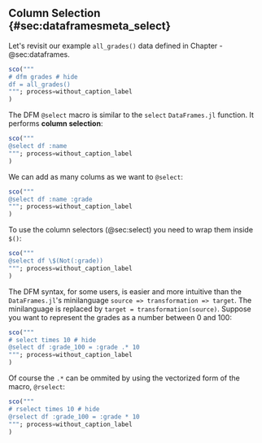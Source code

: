 ## Column Selection {#sec:dataframesmeta_select}

Let's revisit our example `all_grades()` data defined in Chapter -@sec:dataframes.

```jl
sco("""
# dfm grades # hide
df = all_grades()
"""; process=without_caption_label
)
```

The DFM `@select` macro is similar to the `select` `DataFrames.jl` function.
It performs **column selection**:

```jl
sco("""
@select df :name
"""; process=without_caption_label
)
```

We can add as many colums as we want to `@select`:

```jl
sco("""
@select df :name :grade
"""; process=without_caption_label
)
```

To use the column selectors (@sec:select) you need to wrap them inside `$()`:

```jl
sco("""
@select df \$(Not(:grade))
"""; process=without_caption_label
)
```

The DFM syntax, for some users, is easier and more intuitive than the `DataFrames.jl`'s minilanguage `source => transformation => target`.
The minilanguage is replaced by `target = transformation(source)`.
Suppose you want to represent the grades as a number between 0 and 100:

```jl
sco("""
# select times 10 # hide
@select df :grade_100 = :grade .* 10
"""; process=without_caption_label
)
```

Of course the `.*` can be ommited by using the vectorized form of the macro, `@rselect`:

```jl
sco("""
# rselect times 10 # hide
@rselect df :grade_100 = :grade * 10
"""; process=without_caption_label
)
```
